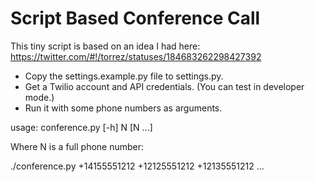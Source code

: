 # Script Based Conference Call

This tiny script is based on an idea I had here:
https://twitter.com/#!/torrez/statuses/184683262298427392

* Copy the settings.example.py file to settings.py.
* Get a Twilio account and API credentials. (You can test in developer mode.)
* Run it with some phone numbers as arguments.

usage: conference.py [-h] N [N ...]

Where N is a full phone number:

./conference.py +14155551212 +12125551212 +12135551212 ...